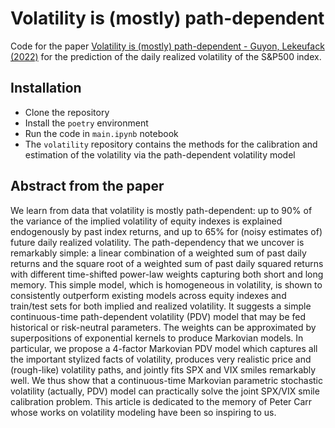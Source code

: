 # Volatility is (mostly) path-dependent

Code for the paper [Volatility is (mostly) path-dependent - Guyon, Lekeufack (2022)](https://papers.ssrn.com/sol3/papers.cfm?abstract_id=4174589) for the prediction of the daily realized volatility of the S&P500 index.

## Installation

- Clone the repository
- Install the `poetry` environment
- Run the code in `main.ipynb` notebook
- The `volatility` repository contains the methods for the calibration and estimation of the volatility via the path-dependent volatility model

## Abstract from the paper

We learn from data that volatility is mostly path-dependent: up to 90% of the variance of the implied volatility of equity indexes is explained endogenously by past index returns, and up to 65% for (noisy estimates of) future daily realized volatility. The path-dependency that we uncover is remarkably simple: a linear combination of a weighted sum of past daily returns and the square root of a weighted sum of past daily squared returns with different time-shifted power-law weights capturing both short and long memory. This simple model, which is homogeneous in volatility, is shown to consistently outperform existing models across equity indexes and train/test sets for both implied and realized volatility. It suggests a simple continuous-time path-dependent volatility (PDV) model that may be fed historical or risk-neutral parameters. The weights can be approximated by superpositions of exponential kernels to produce Markovian models. In particular, we propose a 4-factor Markovian PDV model which captures all the important stylized facts of volatility, produces very realistic price and (rough-like) volatility paths, and jointly fits SPX and VIX smiles remarkably well. We thus show that a continuous-time Markovian parametric stochastic volatility (actually, PDV) model can practically solve the joint SPX/VIX smile calibration problem. This article is dedicated to the memory of Peter Carr whose works on volatility modeling have been so inspiring to us.
